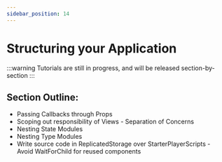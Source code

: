 ```yaml
---
sidebar_position: 14
---
```


# Structuring your Application

:::warning
Tutorials are still in progress, and will be released section-by-section
:::

## Section Outline:
- Passing Callbacks through Props
- Scoping out responsibility of Views - Separation of Concerns
- Nesting State Modules
- Nesting Type Modules
- Write source code in ReplicatedStorage over StarterPlayerScripts - Avoid
WaitForChild for reused components